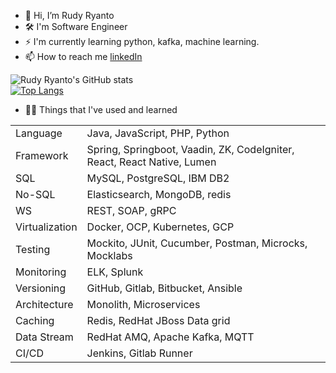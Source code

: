 - 👋 Hi, I’m Rudy Ryanto
- 🛠 I'm Software Engineer
- ⚡ I'm currently learning python, kafka, machine learning.
- 📫 How to reach me [linkedIn](https://www.linkedin.com/in/rudy-ryanto-387458128/)
<!---
MRdyRy/MRdyRy is a ✨ special ✨ repository because its `README.md` (this file) appears on your GitHub profile.
You can click the Preview link to take a look at your changes.
--->
![Rudy Ryanto's GitHub stats](https://github-readme-stats.vercel.app/api?username=MRdyRy&theme=default&show_icons=true) <br/>
[![Top Langs](https://github-readme-stats.vercel.app/api/top-langs/?username=MRdyRy&layout=compact)](https://github.com/MRdyRy/github-readme-stats)

- 🐱‍💻 Things that I've used and learned
<table>
<tr>
  <td>Language</td>
  <td>Java, JavaScript, PHP, Python</td>
</tr>
  <tr>
  <td>Framework</td>
  <td>Spring, Springboot, Vaadin, ZK, CodeIgniter, React, React Native, Lumen</td>
</tr>
 <tr>
  <td>SQL</td>
  <td>MySQL, PostgreSQL, IBM DB2</td>
</tr>
 <tr>
  <td>No-SQL</td>
  <td>Elasticsearch, MongoDB, redis</td>
</tr>
  <tr>
  <td>WS</td>
  <td>REST, SOAP, gRPC</td>
</tr>
  <tr>
  <td>Virtualization</td>
  <td>Docker, OCP, Kubernetes, GCP</td>
</tr>
<tr>
  <td>Testing</td>
  <td>Mockito, JUnit, Cucumber, Postman, Microcks, Mocklabs</td>
</tr>  
  <tr>
  <td>Monitoring</td>
  <td>ELK, Splunk</td>
</tr>
  <tr>
  <td>Versioning</td>
  <td>GitHub, Gitlab, Bitbucket, Ansible</td>
</tr>
  <tr>
  <td>Architecture</td>
  <td>Monolith, Microservices</td>
</tr>
  <tr>
  <td>Caching</td>
  <td>Redis, RedHat JBoss Data grid</td>
</tr>
  <tr>
  <td>Data Stream</td>
  <td>RedHat AMQ, Apache Kafka, MQTT</td>
</tr>
   <tr>
  <td>CI/CD</td>
  <td>Jenkins, Gitlab Runner</td>
</tr>
</table>
